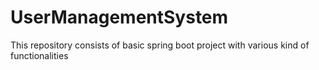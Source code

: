 # UserManagementSystem
This repository consists of basic spring boot project with various kind of functionalities
